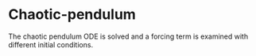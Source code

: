 # Chaotic-pendulum
The chaotic pendulum ODE is solved and a forcing term is examined with different initial conditions. 
